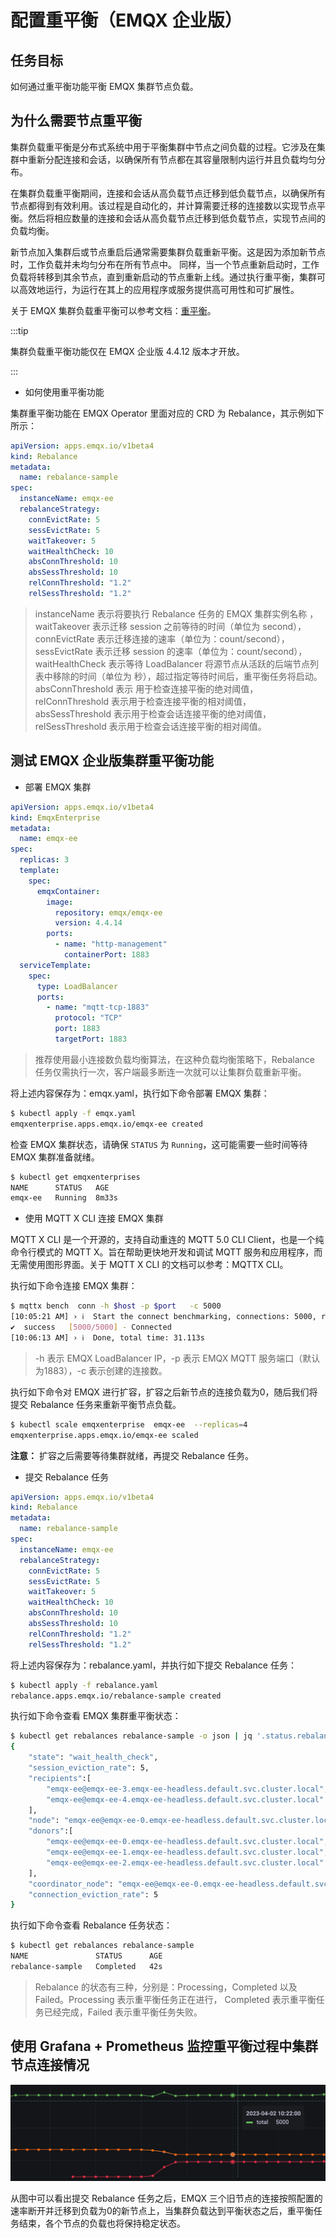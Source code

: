 # 配置重平衡（EMQX 企业版）

## 任务目标

如何通过重平衡功能平衡 EMQX 集群节点负载。

## 为什么需要节点重平衡

集群负载重平衡是分布式系统中用于平衡集群中节点之间负载的过程。它涉及在集群中重新分配连接和会话，以确保所有节点都在其容量限制内运行并且负载均匀分布。

在集群负载重平衡期间，连接和会话从高负载节点迁移到低负载节点，以确保所有节点都得到有效利用。该过程是自动化的，并计算需要迁移的连接数以实现节点平衡。然后将相应数量的连接和会话从高负载节点迁移到低负载节点，实现节点间的负载均衡。

新节点加入集群后或节点重启后通常需要集群负载重新平衡。这是因为添加新节点时，工作负载并未均匀分布在所有节点中。 同样，当一个节点重新启动时，工作负载将转移到其余节点，直到重新启动的节点重新上线。通过执行重平衡，集群可以高效地运行，为运行在其上的应用程序或服务提供高可用性和可扩展性。

关于 EMQX 集群负载重平衡可以参考文档：[重平衡](https://docs.emqx.com/zh/enterprise/v4.4/advanced/rebalancing.html#%E9%87%8D%E5%B9%B3%E8%A1%A1)。

:::tip

集群负载重平衡功能仅在 EMQX 企业版 4.4.12 版本才开放。

:::

- 如何使用重平衡功能

集群重平衡功能在 EMQX Operator 里面对应的 CRD 为 Rebalance，其示例如下所示：

```yaml
apiVersion: apps.emqx.io/v1beta4
kind: Rebalance
metadata:
  name: rebalance-sample
spec:
  instanceName: emqx-ee
  rebalanceStrategy:
    connEvictRate: 5
    sessEvictRate: 5
    waitTakeover: 5
    waitHealthCheck: 10
    absConnThreshold: 10
    absSessThreshold: 10
    relConnThreshold: "1.2"
    relSessThreshold: "1.2"      
```

> instanceName 表示将要执行 Rebalance 任务的 EMQX 集群实例名称 ，waitTakeover 表示迁移 session 之前等待的时间（单位为 second），connEvictRate 表示迁移连接的速率（单位为：count/second），sessEvictRate 表示迁移 session 的速率（单位为：count/second），waitHealthCheck 表示等待 LoadBalancer 将源节点从活跃的后端节点列表中移除的时间（单位为 秒），超过指定等待时间后，重平衡任务将启动。absConnThreshold 表示 用于检查连接平衡的绝对阈值，relConnThreshold 表示用于检查连接平衡的相对阈值，absSessThreshold 表示用于检查会话连接平衡的绝对阈值，relSessThreshold 表示用于检查会话连接平衡的相对阈值。

## 测试 EMQX 企业版集群重平衡功能

- 部署 EMQX 集群

```yaml
apiVersion: apps.emqx.io/v1beta4
kind: EmqxEnterprise
metadata:
  name: emqx-ee
spec:
  replicas: 3
  template:
    spec:
      emqxContainer:
        image: 
          repository: emqx/emqx-ee
          version: 4.4.14
        ports:
          - name: "http-management"
            containerPort: 1883
  serviceTemplate:
    spec:
      type: LoadBalancer
      ports:
        - name: "mqtt-tcp-1883"
          protocol: "TCP"
          port: 1883
          targetPort: 1883
```

> 推荐使用最小连接数负载均衡算法，在这种负载均衡策略下，Rebalance 任务仅需执行一次，客户端最多断连一次就可以让集群负载重新平衡。

将上述内容保存为：emqx.yaml，执行如下命令部署 EMQX 集群：

```bash
$ kubectl apply -f emqx.yaml
emqxenterprise.apps.emqx.io/emqx-ee created
```

检查 EMQX 集群状态，请确保 `STATUS` 为 `Running`，这可能需要一些时间等待 EMQX 集群准备就绪。

```bash
$ kubectl get emqxenterprises
NAME      STATUS   AGE
emqx-ee   Running  8m33s
```

- 使用 MQTT X CLI 连接 EMQX 集群

MQTT X CLI 是一个开源的，支持自动重连的 MQTT 5.0 CLI Client，也是一个纯命令行模式的 MQTT X。旨在帮助更快地开发和调试 MQTT 服务和应用程序，而无需使用图形界面。关于 MQTT X CLI 的文档可以参考：MQTTX CLI。

执行如下命令连接 EMQX 集群：

```bash
$ mqttx bench  conn -h $host -p $port   -c 5000
[10:05:21 AM] › ℹ  Start the connect benchmarking, connections: 5000, req interval: 10ms
✔  success   [5000/5000] - Connected
[10:06:13 AM] › ℹ  Done, total time: 31.113s
```

> -h 表示 EMQX LoadBalancer IP，-p 表示 EMQX MQTT 服务端口（默认为1883），-c 表示创建的连接数。

执行如下命令对 EMQX 进行扩容，扩容之后新节点的连接负载为0，随后我们将提交 Rebalance 任务来重新平衡节点负载。

```bash
$ kubectl scale emqxenterprise  emqx-ee  --replicas=4
emqxenterprise.apps.emqx.io/emqx-ee scaled
```

**注意：** 扩容之后需要等待集群就绪，再提交 Rebalance 任务。

- 提交 Rebalance 任务

```yaml
apiVersion: apps.emqx.io/v1beta4
kind: Rebalance
metadata:
  name: rebalance-sample
spec:
  instanceName: emqx-ee
  rebalanceStrategy:
    connEvictRate: 5
    sessEvictRate: 5
    waitTakeover: 5
    waitHealthCheck: 10
    absConnThreshold: 10
    absSessThreshold: 10
    relConnThreshold: "1.2"
    relSessThreshold: "1.2"      
```

将上述内容保存为：rebalance.yaml，并执行如下提交 Rebalance 任务：

```bash
$ kubectl apply -f rebalance.yaml
rebalance.apps.emqx.io/rebalance-sample created
```

执行如下命令查看 EMQX 集群重平衡状态：

```bash
$ kubectl get rebalances rebalance-sample -o json | jq '.status.rebalances'
{
    "state": "wait_health_check",
    "session_eviction_rate": 5,
    "recipients":[
        "emqx-ee@emqx-ee-3.emqx-ee-headless.default.svc.cluster.local",
        "emqx-ee@emqx-ee-4.emqx-ee-headless.default.svc.cluster.local"
    ],
    "node": "emqx-ee@emqx-ee-0.emqx-ee-headless.default.svc.cluster.local",
    "donors":[
        "emqx-ee@emqx-ee-0.emqx-ee-headless.default.svc.cluster.local",
        "emqx-ee@emqx-ee-1.emqx-ee-headless.default.svc.cluster.local",
        "emqx-ee@emqx-ee-2.emqx-ee-headless.default.svc.cluster.local"
    ],
    "coordinator_node": "emqx-ee@emqx-ee-0.emqx-ee-headless.default.svc.cluster.local",
    "connection_eviction_rate": 5
}
```

执行如下命令查看 Rebalance 任务状态：

```bash
$ kubectl get rebalances rebalance-sample 
NAME               STATUS      AGE
rebalance-sample   Completed   42s
```

> Rebalance 的状态有三种，分别是：Processing，Completed 以及 Failed。Processing 表示重平衡任务正在进行， Completed 表示重平衡任务已经完成，Failed 表示重平衡任务失败。

## 使用 Grafana + Prometheus 监控重平衡过程中集群节点连接情况

![](./assets/configure-emqx-rebalance/rebalance.png)

从图中可以看出提交 Rebalance 任务之后，EMQX 三个旧节点的连接按照配置的速率断开并迁移到负载为0的新节点上，当集群负载达到平衡状态之后，重平衡任务结束，各个节点的负载也将保持稳定状态。